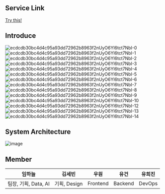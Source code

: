 ## Service Link
[Try this!](http://www.minwon.site)
## Introduce
![ecdcdb30bc4d4c95a93dd72962b8963f2nUyO6Yl6tct7NbI-0](https://github.com/user-attachments/assets/d23d9021-1da2-4639-86c2-da9ee6b0bc6a)
![ecdcdb30bc4d4c95a93dd72962b8963f2nUyO6Yl6tct7NbI-1](https://github.com/user-attachments/assets/a937a59f-d970-47e8-82cc-721290ae362f)
![ecdcdb30bc4d4c95a93dd72962b8963f2nUyO6Yl6tct7NbI-2](https://github.com/user-attachments/assets/977d7129-4ac7-450d-a93b-e6ebfef21127)
![ecdcdb30bc4d4c95a93dd72962b8963f2nUyO6Yl6tct7NbI-3](https://github.com/user-attachments/assets/94faf39d-e52d-44b0-bf2b-fa08998917d9)
![ecdcdb30bc4d4c95a93dd72962b8963f2nUyO6Yl6tct7NbI-4](https://github.com/user-attachments/assets/2df96d64-7ad3-4054-9aae-a5c0ee1ccb82)
![ecdcdb30bc4d4c95a93dd72962b8963f2nUyO6Yl6tct7NbI-5](https://github.com/user-attachments/assets/ae513521-e241-4b98-8c18-cba1bd023b7b)
![ecdcdb30bc4d4c95a93dd72962b8963f2nUyO6Yl6tct7NbI-6](https://github.com/user-attachments/assets/2faab1d3-6218-4f0f-9b17-4eaaeb9765b1)
![ecdcdb30bc4d4c95a93dd72962b8963f2nUyO6Yl6tct7NbI-7](https://github.com/user-attachments/assets/55d4ffc7-1c84-4559-b78d-fa48bb32522e)
![ecdcdb30bc4d4c95a93dd72962b8963f2nUyO6Yl6tct7NbI-8](https://github.com/user-attachments/assets/c92adb74-6e58-4720-a2e7-d1d2ca4045cc)
![ecdcdb30bc4d4c95a93dd72962b8963f2nUyO6Yl6tct7NbI-9](https://github.com/user-attachments/assets/a940154c-9178-4053-a29d-38a32676e833)
![ecdcdb30bc4d4c95a93dd72962b8963f2nUyO6Yl6tct7NbI-10](https://github.com/user-attachments/assets/75187012-0eed-468e-be4d-0ede6685fec8)
![ecdcdb30bc4d4c95a93dd72962b8963f2nUyO6Yl6tct7NbI-12](https://github.com/user-attachments/assets/468976b9-ac7e-4873-a096-df4a65b2e24a)
![ecdcdb30bc4d4c95a93dd72962b8963f2nUyO6Yl6tct7NbI-13](https://github.com/user-attachments/assets/dcfdda02-0be3-41e3-bd17-1712e10af0e6)
![ecdcdb30bc4d4c95a93dd72962b8963f2nUyO6Yl6tct7NbI-14](https://github.com/user-attachments/assets/95a3849b-a386-4959-8357-442442731418)

## System Architecture
![image](https://github.com/user-attachments/assets/823c8c9d-2103-4d41-9c91-a467bdf00647)

## Member
| 임하늘 | 김세빈 | 우원 | 유건 | 유희진 |
| ---| --- | --- | --- | --- |
| 팀장, 기획, Data, AI | 기획, Design | Frontend | Backend | DevOps |
